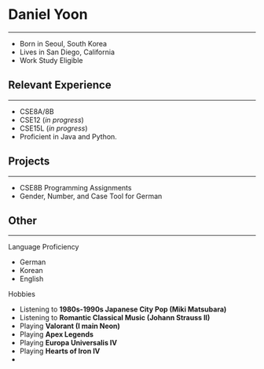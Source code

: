 # Daniel Yoon
---
- Born in Seoul, South Korea
- Lives in San Diego, California 
- Work Study Eligible

## Relevant Experience
--- 
- CSE8A/8B
- CSE12 (*in progress*)
- CSE15L (*in progress*)
- Proficient in Java and Python.

## Projects 
---
- CSE8B Programming Assignments 
- Gender, Number, and Case Tool for German

## Other
--- 
Language Proficiency
- German
- Korean
- English

Hobbies 
- Listening to **1980s-1990s Japanese City Pop (Miki Matsubara)**
- Listening to **Romantic Classical Music (Johann Strauss II)**
- Playing **Valorant (I main Neon)**
- Playing **Apex Legends** 
- Playing **Europa Universalis IV**
- Playing **Hearts of Iron IV**
- 

